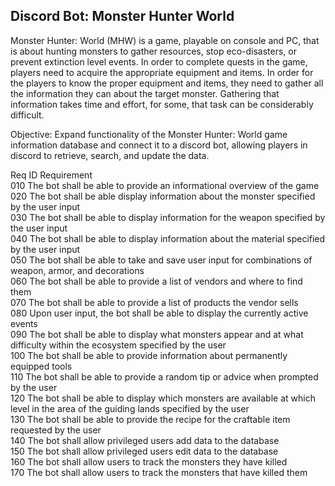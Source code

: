 ## Discord Bot: Monster Hunter World

Monster Hunter: World (MHW) is a game, playable on console and PC, that is about hunting monsters to gather resources,
stop eco-disasters, or prevent extinction level events. In order to complete quests in the game, players need to acquire
the appropriate equipment and items. In order for the players to know the proper equipment and items, they need to gather
all the information they can about the target monster. Gathering that information takes time and effort, for some, that 
task can be considerably difficult. 

Objective: Expand functionality of the Monster Hunter: World game information database and connect it to a discord bot, 
allowing players in discord to retrieve, search, and update the data.

Req ID      Requirement  
010         The bot shall be able to provide an informational overview of the game  
020         The bot shall be able display information about the monster specified by the user input  
030         The bot shall be able to display information for the weapon specified by the user input  
040         The bot shall be able to display information about the material specified by the user input  
050         The bot shall be able to take and save user input for combinations of weapon, armor, and decorations  
060         The bot shall be able to provide a list of vendors and where to find them  
070         The bot shall be able to provide a list of products the vendor sells  
080         Upon user input, the bot shall be able to display the currently active events  
090         The bot shall be able to display what monsters appear and at what difficulty within the ecosystem specified by the user  
100         The bot shall be able to provide information about permanently equipped tools  
110         The bot shall be able to provide a random tip or advice when prompted by the user  
120         The bot shall be able to display which monsters are available at which level in the area of the guiding lands specified by the user  
130         The bot shall be able to provide the recipe for the craftable item requested by the user  
140         The bot shall allow privileged users add data to the database  
150         The bot shall allow privileged users edit data to the database  
160         The bot shall allow users to track the monsters they have killed  
170         The bot shall allow users to track the monsters that have killed them  
